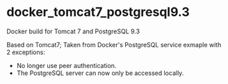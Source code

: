 # docker_tomcat7_postgresql9.3
Docker build for Tomcat 7 and PostgreSQL 9.3

Based on Tomcat7; Taken from Docker's PostgreSQL service exmaple with 2 exceptions:
   - No longer use peer authentication.
   - The PostgreSQL server can now only be accessed locally.
